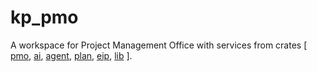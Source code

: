 # kp_pmo

A workspace for Project Management Office with services from crates [ <a href="https://github.com/khaiphong/kp_pmo/main/pmo" target="_blank">pmo</a>, <a href="https://github.com/khaiphong/kp_pmo/main/ai" target="_blank">ai</a>, <a href="https://github.com/khaiphong/kp_pmo/main/agent" target="_blank">agent</a>, <a href="https://github.com/khaiphong/kp_pmo/main/plan" target="_blank">plan</a>, <a href="https://github.com/khaiphong/kp_pmo/main/eip" target="_blank">eip</a>, <a href="https://github.com/khaiphong/kp_pmo/main/lib" target="_blank">lib</a> ].
